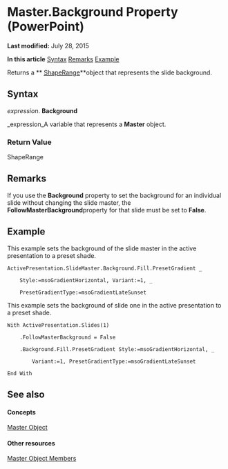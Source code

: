 
# Master.Background Property (PowerPoint)

 **Last modified:** July 28, 2015

 **In this article**
 [Syntax](#sectionSection0)
 [Remarks](#sectionSection1)
 [Example](#sectionSection2)


Returns a  ** [ShapeRange](0a194183-380e-ffb6-9336-b5bd311e917d.md)**object that represents the slide background.


## Syntax
<a name="sectionSection0"> </a>

 _expression_. **Background**

 _expression_A variable that represents a  **Master** object.


### Return Value

ShapeRange


## Remarks
<a name="sectionSection1"> </a>

If you use the  **Background** property to set the background for an individual slide without changing the slide master, the **FollowMasterBackground**property for that slide must be set to  **False**.


## Example
<a name="sectionSection2"> </a>

This example sets the background of the slide master in the active presentation to a preset shade.


```
ActivePresentation.SlideMaster.Background.Fill.PresetGradient _

    Style:=msoGradientHorizontal, Variant:=1, _

    PresetGradientType:=msoGradientLateSunset
```

This example sets the background of slide one in the active presentation to a preset shade.




```
With ActivePresentation.Slides(1)

    .FollowMasterBackground = False

    .Background.Fill.PresetGradient Style:=msoGradientHorizontal, _

        Variant:=1, PresetGradientType:=msoGradientLateSunset

End With
```


## See also
<a name="sectionSection2"> </a>


#### Concepts


 [Master Object](22e8805e-6469-1a34-7f7b-f1ea5c6c49ff.md)
#### Other resources


 [Master Object Members](156762f4-61b8-43d0-2ce3-3069184cc225.md)
